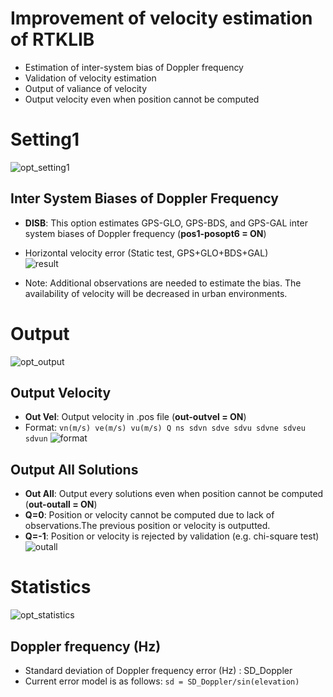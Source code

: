 # Improvement of velocity estimation of RTKLIB
- Estimation of inter-system bias of Doppler frequency
- Validation of velocity estimation
- Output of valiance of velocity
- Output velocity even when position cannot be computed

# Setting1
![opt_setting1](https://user-images.githubusercontent.com/7933764/58242274-7812cb80-7d89-11e9-8879-9c2363810951.png)
## Inter System Biases of Doppler Frequency
- **DISB**: This option estimates GPS-GLO, GPS-BDS, and GPS-GAL inter system biases of Doppler frequency (**pos1-posopt6 = ON**)

- Horizontal velocity error (Static test, GPS+GLO+BDS+GAL)   
![result](https://user-images.githubusercontent.com/7933764/58296100-51967400-7e0d-11e9-98fc-531a690757f6.png)
- Note: Additional observations are needed to estimate the bias. The availability of velocity will be decreased in urban environments.

# Output
![opt_output](https://user-images.githubusercontent.com/7933764/58243490-b4dfc200-7d8b-11e9-8dca-a8b1596e5723.png)
## Output Velocity
- **Out Vel**: Output velocity in .pos file (**out-outvel = ON**)
- Format: ```vn(m/s) ve(m/s) vu(m/s) Q ns sdvn sdve sdvu sdvne sdveu sdvun```
![format](https://user-images.githubusercontent.com/7933764/58296331-455ee680-7e0e-11e9-9efc-cc025ba46450.png)

## Output All Solutions
- **Out All**: Output every solutions even when position cannot be computed (**out-outall = ON**)
- **Q=0**: Position or velocity cannot be computed due to lack of observations.The previous position or velocity is outputted.
- **Q=-1**: Position or velocity is rejected by validation (e.g. chi-square test)
![outall](https://user-images.githubusercontent.com/7933764/58296514-e8176500-7e0e-11e9-8c7d-975bef44c0e3.png)

# Statistics
![opt_statistics](https://user-images.githubusercontent.com/7933764/58295565-e3e94880-7e0a-11e9-8f6c-eb4a2b4af570.png)
## Doppler frequency (Hz)
- Standard deviation of Doppler frequency error (Hz) : SD_Doppler
- Current error model is as follows: ```sd = SD_Doppler/sin(elevation)```
